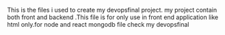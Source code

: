 This is the files i used to create my devopsfinal project. my project contain both front and backend .This file is for only use in front end application like html only.for node and react mongodb file check my devopsfinal 

